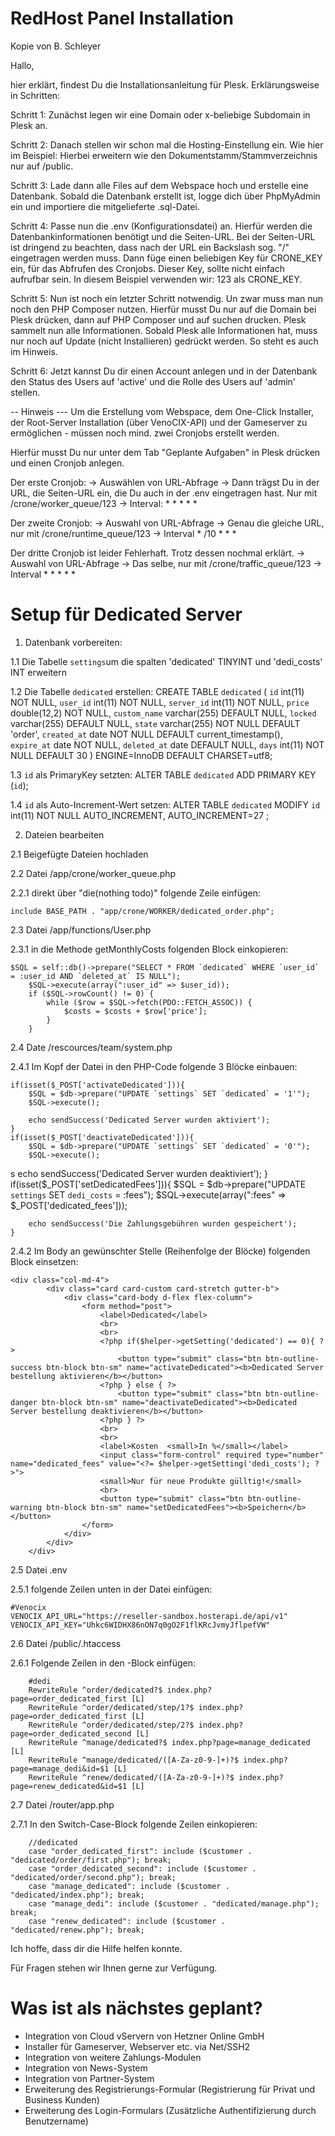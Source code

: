 # RedHost Panel Installation

Kopie von B. Schleyer

Hallo,

hier erklärt, findest Du die Installationsanleitung für Plesk. Erklärungsweise in Schritten:

Schritt 1: Zunächst legen wir eine Domain oder x-beliebige Subdomain in Plesk an.

Schritt 2: Danach stellen wir schon mal die Hosting-Einstellung ein. Wie hier im Beispiel: Hierbei erweitern wie den Dokumentstamm/Stammverzeichnis nur auf /public.

Schritt 3: Lade dann alle Files auf dem Webspace hoch und erstelle eine Datenbank. Sobald die Datenbank erstellt ist, logge dich über PhpMyAdmin ein und importiere die mitgelieferte .sql-Datei.

Schritt 4: Passe nun die .env (Konfigurationsdatei) an. Hierfür werden die Datenbankinformationen benötigt und die Seiten-URL. Bei der Seiten-URL ist dringend zu beachten, dass nach der URL ein Backslash sog. "/" eingetragen werden muss. Dann füge einen beliebigen Key für CRONE_KEY ein, für das Abfrufen des Cronjobs. Dieser Key, sollte nicht einfach aufrufbar sein. In diesem Beispiel verwenden wir: 123 als CRONE_KEY.

Schritt 5: Nun ist noch ein letzter Schritt notwendig. Un zwar muss man nun noch den PHP Composer nutzen. Hierfür musst Du nur auf die Domain bei Plesk drücken, dann auf PHP Composer und auf suchen drucken. Plesk sammelt nun alle Informationen. Sobald Plesk alle Informationen hat, muss nur noch auf Update (nicht Installieren) gedrückt werden. So steht es auch im Hinweis.

Schritt 6: Jetzt kannst Du dir einen Account anlegen und in der Datenbank den Status des Users auf 'active' und die Rolle des Users auf 'admin' stellen.

-- Hinweis --- Um die Erstellung vom Webspace, dem One-Click Installer, der Root-Server Installation (über VenoCIX-API) und der Gameserver zu ermöglichen - müssen noch mind. zwei Cronjobs erstellt werden.

Hierfür musst Du nur unter dem Tab "Geplante Aufgaben" in Plesk drücken und einen Cronjob anlegen.

Der erste Cronjob: -> Auswählen von URL-Abfrage -> Dann trägst Du in der URL, die Seiten-URL ein, die Du auch in der .env eingetragen hast. Nur mit /crone/worker_queue/123 -> Interval: * * * * *

Der zweite Cronjob: -> Auswahl von URL-Abfrage -> Genau die gleiche URL, nur mit /crone/runtime_queue/123 -> Interval * /10 * * *

Der dritte Cronjob ist leider Fehlerhaft. Trotz dessen nochmal erklärt. -> Auswahl von URL-Abfrage -> Das selbe, nur mit /crone/traffic_queue/123 -> Interval * * * * *

# Setup für Dedicated Server

1. Datenbank vorbereiten:


1.1 Die Tabelle `settings`um die spalten 'dedicated' TINYINT und 'dedi_costs' INT erweitern

1.2 Die Tabelle `dedicated` erstellen: CREATE TABLE `dedicated` (
  `id` int(11) NOT NULL,
  `user_id` int(11) NOT NULL,
  `server_id` int(11) NOT NULL,
  `price` double(12,2) NOT NULL,
  `custom_name` varchar(255) DEFAULT NULL,
  `locked` varchar(255) DEFAULT NULL,
  `state` varchar(255) NOT NULL DEFAULT 'order',
  `created_at` date NOT NULL DEFAULT current_timestamp(),
  `expire_at` date NOT NULL,
  `deleted_at` date DEFAULT NULL,
  `days` int(11) NOT NULL DEFAULT 30
) ENGINE=InnoDB DEFAULT CHARSET=utf8;

1.3 `id` als PrimaryKey setzten: ALTER TABLE `dedicated` ADD PRIMARY KEY (`id`);

1.4 `id` als Auto-Increment-Wert setzen: ALTER TABLE `dedicated` MODIFY `id` int(11) NOT NULL AUTO_INCREMENT, AUTO_INCREMENT=27 ;





2. Dateien bearbeiten

2.1 Beigefügte Dateien hochladen

2.2 Datei /app/crone/worker_queue.php

2.2.1 direkt über "die(nothing todo)" folgende Zeile einfügen:

	include BASE_PATH . "app/crone/WORKER/dedicated_order.php";

2.3 Datei /app/functions/User.php

2.3.1 in die Methode getMonthlyCosts folgenden Block einkopieren:
	
	$SQL = self::db()->prepare("SELECT * FROM `dedicated` WHERE `user_id` = :user_id AND `deleted_at` IS NULL");
        $SQL->execute(array(":user_id" => $user_id));
        if ($SQL->rowCount() != 0) {
            while ($row = $SQL->fetch(PDO::FETCH_ASSOC)) {
                $costs = $costs + $row['price'];
            }
        }

2.4 Date /rescources/team/system.php

2.4.1 Im Kopf der Datei in den PHP-Code folgende 3 Blöcke einbauen:
	

	if(isset($_POST['activateDedicated'])){
	    $SQL = $db->prepare("UPDATE `settings` SET `dedicated` = '1'");
	    $SQL->execute();

	    echo sendSuccess('Dedicated Server wurden aktiviert');
	}
	if(isset($_POST['deactivateDedicated'])){
	    $SQL = $db->prepare("UPDATE `settings` SET `dedicated` = '0'");
	    $SQL->execute();
s
	    echo sendSuccess('Dedicated Server wurden deaktiviert');
	}
	if(isset($_POST['setDedicatedFees'])){
	    $SQL = $db->prepare("UPDATE `settings` SET `dedi_costs` = :fees");
	    $SQL->execute(array(":fees" => $_POST['dedicated_fees']));

	    echo sendSuccess('Die Zahlungsgebühren wurden gespeichert');
	}
	
2.4.2 Im Body an gewünschter Stelle (Reihenfolge der Blöcke) folgenden Block einsetzen:

	<div class="col-md-4">
            <div class="card card-custom card-stretch gutter-b">
                <div class="card-body d-flex flex-column">
                    <form method="post">
                        <label>Dedicated</label>
                        <br>
                        <br>
                        <?php if($helper->getSetting('dedicated') == 0){ ?>
                            <button type="submit" class="btn btn-outline-success btn-block btn-sm" name="activateDedicated"><b>Dedicated Server bestellung aktivieren</b></button>
                        <?php } else { ?>
                            <button type="submit" class="btn btn-outline-danger btn-block btn-sm" name="deactivateDedicated"><b>Dedicated Server bestellung deaktivieren</b></button>
                        <?php } ?>
                        <br>
                        <br>
                        <label>Kosten  <small>In %</small></label>
                        <input class="form-control" required type="number" name="dedicated_fees" value="<?= $helper->getSetting('dedi_costs'); ?>">
                        <small>Nur für neue Produkte gülltig!</small>
                        <br>
                        <button type="submit" class="btn btn-outline-warning btn-block btn-sm" name="setDedicatedFees"><b>Speichern</b></button>
                    </form>
                </div>
            </div>
        </div>

2.5 Datei .env

2.5.1 folgende Zeilen unten in der Datei einfügen:
	
	#Venocix
	VENOCIX_API_URL="https://reseller-sandbox.hosterapi.de/api/v1"
	VENOCIX_API_KEY="Uhkc6WIDHX86nON7q0gO2F1flKRcJvmyJflpefVW"
	
2.6 Datei /public/.htaccess

2.6.1 Folgende Zeilen in den <IfModule mod_rewrite.c> -Block einfügen:

    	#dedi
    	RewriteRule ^order/dedicated?$ index.php?page=order_dedicated_first [L]
    	RewriteRule ^order/dedicated/step/1?$ index.php?page=order_dedicated_first [L]
    	RewriteRule ^order/dedicated/step/2?$ index.php?page=order_dedicated_second [L]
    	RewriteRule ^manage/dedicated?$ index.php?page=manage_dedicated [L]
    	RewriteRule ^manage/dedicated/([A-Za-z0-9-]+)?$ index.php?page=manage_dedi&id=$1 [L]
    	RewriteRule ^renew/dedicated/([A-Za-z0-9-]+)?$ index.php?page=renew_dedicated&id=$1 [L]
    	
2.7 Datei /router/app.php

2.7.1 In den Switch-Case-Block folgende Zeilen einkopieren:

      	//dedicated
      	case "order_dedicated_first": include ($customer . "dedicated/order/first.php"); break;
      	case "order_dedicated_second": include ($customer . "dedicated/order/second.php"); break;
      	case "manage_dedicated": include ($customer . "dedicated/index.php"); break;
      	case "manage_dedi": include ($customer . "dedicated/manage.php"); break;
      	case "renew_dedicated": include ($customer . "dedicated/renew.php"); break;


Ich hoffe, dass dir die Hilfe helfen konnte.

Für Fragen stehen wir Ihnen gerne zur Verfügung.
	
# Was ist als nächstes geplant?

- Integration von Cloud vServern von Hetzner Online GmbH
- Installer für Gameserver, Webserver etc. via Net/SSH2
- Integration von weitere Zahlungs-Modulen
- Integration von News-System
- Integration von Partner-System
- Erweiterung des Registrierungs-Formular (Registrierung für Privat und Business Kunden)
- Erweiterung des Login-Formulars (Zusätzliche Authentifizierung durch Benutzername)
